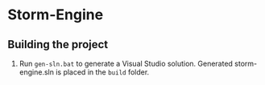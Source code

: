 # Storm-Engine

## Building the project
1. Run `gen-sln.bat` to generate a Visual Studio solution.
Generated storm-engine.sln is placed in the `build` folder.